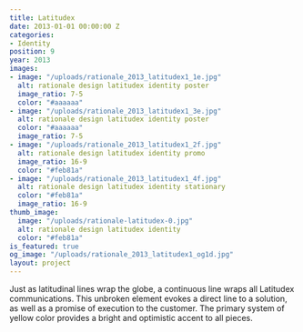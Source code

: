 ```yaml
---
title: Latitudex
date: 2013-01-01 00:00:00 Z
categories:
- Identity
position: 9
year: 2013
images:
- image: "/uploads/rationale_2013_latitudex1_1e.jpg"
  alt: rationale design latitudex identity poster
  image_ratio: 7-5
  color: "#aaaaaa"
- image: "/uploads/rationale_2013_latitudex1_3e.jpg"
  alt: rationale design latitudex identity poster
  color: "#aaaaaa"
  image_ratio: 7-5
- image: "/uploads/rationale_2013_latitudex1_2f.jpg"
  alt: rationale design latitudex identity promo
  image_ratio: 16-9
  color: "#feb81a"
- image: "/uploads/rationale_2013_latitudex1_4f.jpg"
  alt: rationale design latitudex identity stationary
  color: "#feb81a"
  image_ratio: 16-9
thumb_image:
  image: "/uploads/rationale-latitudex-0.jpg"
  alt: rationale design latitudex identity
  color: "#feb81a"
is_featured: true
og_image: "/uploads/rationale_2013_latitudex1_og1d.jpg"
layout: project
---
```


Just as latitudinal lines wrap the globe, a continuous line wraps all Latitudex communications. This unbroken element evokes a direct line to a solution, as well as a promise of execution to the customer. The primary system of yellow color provides a bright and optimistic accent to all pieces.
